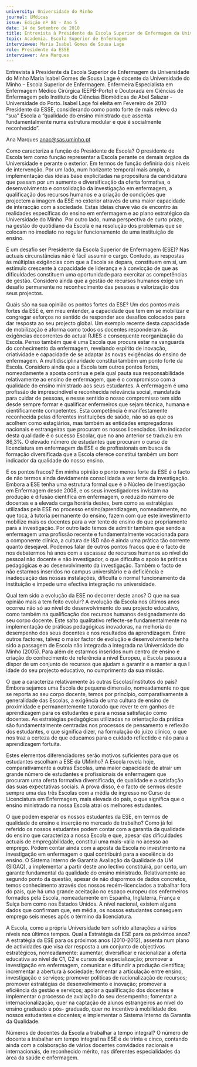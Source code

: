 ```yaml
---
university: Universidade do Minho
journal: UMdicas
issue: Edição nº 84 - Ano 5
date: 14 de Setembro de 2010
title: Entrevista à Presidente da Escola Superior de Enfermagem da Universidade do Minho
topic: Academia. Escola Superior de Enfermagem
interviewee: Maria Isabel Gomes de Sousa Lage
role: Presidente da ESSE
interviewer: Ana Marques
---
```




Entrevista à Presidente da Escola Superior de
Enfermagem da Universidade do Minho
Maria Isabel Gomes de Sousa Lage é docente da Universidade do
Minho – Escola Superior de Enfermagem. Enfermeira Especialista
em Enfermagem Médico Cirúrgica (EEPB-Porto) e Doutorada em
Ciências de Enfermagem pelo Instituto de Ciências Biomédicas de Abel
Salazar - Universidade do Porto. Isabel Lage foi eleita em Fevereiro de 2010
Presidente da ESSE, considerando como ponto forte de mais relevo da “sua”
Escola a “qualidade do ensino ministrado que assenta fundamentalmente
numa estrutura modular e que é socialmente reconhecido”.


Ana Marques
anac@sas.uminho.pt


Como caracteriza a função do
Presidente de Escola?
O presidente de Escola tem como
função representar a Escola
perante os demais órgãos da
Universidade e perante o exterior.
Em termos de função definiria dois
níveis de intervenção. Por um lado,
num horizonte temporal mais
amplo, a implementação das ideias
base explicitadas na propositura
da candidatura que passam por um
aumento e diversificação da oferta
formativa, o desenvolvimento e
consolidação da investigação em
enfermagem, a qualificação dos
recursos humanos e a criação de
condições que projectem a
imagem da ESE no exterior através
de uma maior capacidade de
interacção com a sociedade. Estas
ideias chave vão de encontro às
realidades específicas do ensino
em enfermagem e ao plano
estratégico da Universidade do
Minho. Por outro lado, numa
perspectiva de curto prazo, na
gestão do quotidiano da Escola e
na resolução dos problemas que
se colocam no imediato no regular
funcionamento de uma instituição
de ensino.


É um desafio ser Presidente da
Escola Superior de Enfermagem
(ESE)?
Nas actuais circunstâncias não é
fácil assumir o cargo. Contudo, as
respostas às múltiplas exigências
com que a Escola se depara,
constituem em si, um estímulo
crescente à capacidade de
liderança e à convicção de que as
dificuldades constituem uma
oportunidade para exercitar as
competências de gestão.
Considero ainda que a gestão de
recursos humanos exige um
desafio permanente no
reconhecimento das pessoas e
valorização dos seus projectos.


Quais são na sua opinião os
pontos fortes da ESE?
Um dos pontos mais fortes da ESE
é, em meu entender, a capacidade
que tem em se mobilizar e
congregar esforços no sentido de
responder aos desafios colocados
para dar resposta ao seu projecto
global. Um exemplo recente desta
capacidade de mobilização é
aforma como todos os docentes
responderam às exigências
decorrentes do actual RJIES e
consequente reorganização da
Escola. Penso também que é uma
Escola que procura estar na
vanguarda do conhecimento da
enfermagem, revelando espírito de
inovação, criatividade e
capacidade de se adaptar às novas
exigências do ensino de
enfermagem.
A multidisciplinaridade constitui
também um ponto forte da Escola.
Considero ainda que a Escola tem
outros pontos fortes,
nomeadamente a aposta continua
e pela qual pauta sua
responsabilidade relativamente ao
ensino de enfermagem, que é o
compromisso com a qualidade do
ensino ministrado aos seus
estudantes. A enfermagem é uma
profissão de imprescindível e
reconhecida relevância social,
mandatada para cuidar de
pessoas, e nesse sentido o nosso
compromisso tem sido desde
sempre formar e qualificar
enfermeiros que sejam técnica,
humana e cientificamente
competentes. Esta competência é
manifestamente reconhecida
pelas diferentes instituições de
saúde, não só as que os acolhem
como estagiários, mas também as
entidades empregadoras
nacionais e estrangeiras que
procuram os nossos licenciados.
Um indicador desta qualidade é o
sucesso Escolar, que no ano
anterior se traduziu em 86,3%. O
elevado número de estudantes
que procuram o curso de
licenciatura em enfermagem da
ESE e de profissionais em busca da
formação diversificada que a
Escola oferece constitui também
um bom indicador da qualidade do
nosso ensino.


E os pontos fracos?
Em minha opinião o ponto menos
forte da ESE é o facto de não
termos ainda devidamente
consol idada a ver tente da
investigação. Embora a ESE tenha
uma estrutura formal que é o
Núcleo de Investigação em
Enfermagem desde 2008, e os
seus investigadores invistam na
produção e difusão cientifica em
enfermagem, o reduzido número
de docentes e a elevada carga
horária destes, bem como as
estratégias utilizadas pela ESE no
processo ensino/aprendizagem,
nomeadamente, no que toca, à
tutoria permanente do ensino,
fazem com que este investimento
mobilize mais os docentes para a
ver tente do ensino do que
propriamente para a investigação.
Por outro lado temos de admitir
também que sendo a enfermagem
uma profissão recente e
fundamentalmente vocacionada
para a componente clínica, a
cultura de I&D não é ainda uma
prática tão corrente quanto
desejável. Podemos falar de outros
pontos fracos que é o facto de nos
debatermos há anos com a
escassez de recursos humanos ao
nível do pessoal não docente e não
investigador, o que dificulta o apoio
às práticas pedagógicas e ao
desenvolvimento da investigação.
Também o facto de não estarmos
inseridos no campus universitário
e a deficiência e inadequação das
nossas instalações, dificulta o
normal funcionamento da
instituição e impede uma efectiva
integração na universidade.


Qual tem sido a evolução da ESE
no decorrer deste anos? O que na
sua opinião mais a tem feito
evoluir?
A evolução da Escola nos últimos
anos ocorreu não só ao nível do
desenvolvimento do seu projecto
educativo, como também na
qualificação dos recursos
humanos designadamente do seu
corpo docente. Este salto
qualitativo reflecte-se
fundamentalmente na
implementação de práticas
pedagógicas inovadoras, na
melhoria do desempenho dos seus
docentes e nos resultados da
aprendizagem. Entre outros
factores, talvez o maior factor de
evolução e desenvolvimento tenha
sido a passagem de Escola não
integrada a integrada na
Universidade do Minho (2005).
Para além de estarmos inseridos
num centro de ensino e criação do
conhecimento de referência a nível
Europeu, a Escola passou a dispor
de um conjunto de recursos que
ajudam a garantir e a manter a
qua l idade do seu projecto
educativo, no cumprimento da sua
missão.


O que a caracteriza relativamente
às outras Escolas/institutos do
país?
Embora sejamos uma Escola de
pequena dimensão,
nomeadamente no que se reporta
ao seu corpo docente, temos por
princípio, comparativamente à
generalidade das Escolas, a
exigência de uma cultura de
ensino de proximidade e
permanentemente tutorado que
rever te em ganhos de
aprendizagem para os estudantes
e para a nossa satisfação como
docentes. As estratégias
pedagógicas utilizadas na
orientação da prática são
fundamentalmente centradas nos
processos de pensamento e
reflexão dos estudantes, o que
significa dizer, na formulação do
juízo clínico, o que nos traz a
certeza de que educamos para o
cuidado reflectido e não para a
aprendizagem fortuita.


Estes elementos diferenciadores
serão motivos suficientes para
que os estudantes escolham a
ESE da UMinho?
A Escola revela hoje,
comparativamente a outras
Escolas, uma maior capacidade de
atrair um grande número de
estudantes e profissionais de
enfermagem que procuram uma
oferta formativa diversificada, de
qualidade e a satisfação das suas
expectativas sociais. A prova
disso, é o facto de sermos desde
sempre uma das três Escolas com
a média de ingresso no Curso de
Licenciatura em Enfermagem,
mais elevada do país, o que
significa que o ensino ministrado
na nossa Escola atrai os melhores
estudantes.


O que podem esperar os nossos
estudantes da ESE, em termos de
qualidade de ensino e inserção no
mercado de trabalho?
Como já foi referido os nossos
estudantes podem contar com a
garantia da qualidade do ensino
que caracteriza a nossa Escola e
que, apesar das dificuldades
actuais de empregabilidade,
constitui uma mais-valia no
acesso ao emprego. Podem contar
ainda com a aposta da Escola no
investimento na investigação em
enfermagem o qual contribuirá
para a excelência do ensino. O
Sistema Interno de Garantia
Avaliação da Qualidade da UM
(SIGAQ), a implementar a partir
deste ano lectivo constituirá, por
certo, um garante fundamental da
qualidade do ensino ministrado.
Relativamente ao segundo ponto
da questão, apesar de não
dispormos de dados concretos,
temos conhecimento através dos
nossos recém-licenciados a
trabalhar fora do país, que há uma
grande aceitação no espaço
europeu dos enfermeiros
formados pela Escola,
nomeadamente em Espanha,
Inglaterra, França e Suíça bem
como nos Estados Unidos. A nível
nacional, existem alguns dados
que confirmam que, em média, os
nossos estudantes conseguem
emprego seis meses após o
término da licenciatura.


A Escola, como a própria
Universidade tem sofrido
alterações a vários níveis nos
últimos tempos. Qual a Estratégia
da ESE para os próximos anos?
A estratégia da ESE para os
próximos anos (2010-2012),
assenta num plano de actividades
que visa dar resposta a um
conjunto de objectivos
estratégicos, nomeadamente:
aumentar, diversificar e
racionalizar a oferta educativa ao
nível de C1, C2 e cursos de
especialização; promover a
investigação em enfermagem,
comunicar e difundir a produção
científica; incrementar a abertura à
sociedade; fomentar a articulação
entre ensino, investigação e
serviços; promover politicas de
racionalização de recursos;
promover estratégias de
desenvolvimento e inovação;
promover a eficiência da gestão e
serviços; apoiar a qualificação dos
docentes e implementar o
processo de avaliação do seu
desempenho; fomentar a 
internacionalização, quer na
captação de alunos estrangeiros
ao nível do ensino graduado e pós-
graduado, quer no incentivo à
mobilidade dos nossos estudantes
e docentes; e implementar o
Sistema Interno da Garantia da
Qualidade.


Números de docentes da Escola a
trabalhar a tempo integral?
O número de docente a trabalhar
em tempo integral na ESE é de
trinta e cinco, contando ainda com
a colaboração de vários docentes
convidados nacionais e
internacionais, de reconhecido
mérito, nas diferentes
especialidades da área da saúde e
enfermagem.